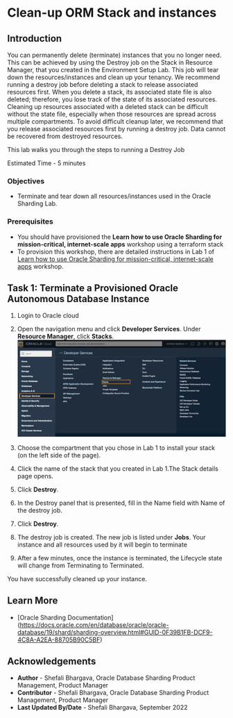 # Clean-up ORM Stack and instances

## Introduction

You can permanently delete (terminate) instances that you no longer need. This can be achieved by using the Destroy job on the Stack in Resource Manager, that you created in the Environment Setup Lab. This job  will tear down the resources/instances and clean up your tenancy.
We recommend running a destroy job before deleting a stack to release associated resources first. When you delete a stack, its associated state file is also deleted; therefore, you lose track of the state of its associated resources. Cleaning up resources associated with a deleted stack can be difficult without the state file, especially when those resources are spread across multiple compartments. To avoid difficult cleanup later, we recommend that you release associated resources first by running a destroy job.
Data cannot be recovered from destroyed resources.

This lab walks you through the steps to running a Destroy Job

Estimated Time - 5 minutes

### Objectives

- Terminate and tear down all resources/instances used in the Oracle Sharding Lab.

### Prerequisites

- You should have provisioned the **Learn how to use Oracle Sharding for mission-critical, internet-scale apps** workshop using a terraform stack
- To provision this workshop, there are detailed instructions in Lab 1 of [Learn how to use Oracle Sharding for mission-critical, internet-scale apps](https://livelabs.oracle.com/pls/apex/r/dbpm/livelabs/view-workshop?wid=866) workshop.

## Task 1: Terminate a Provisioned Oracle Autonomous Database Instance

1. Login to Oracle cloud

2. Open the navigation menu and click **Developer Services**. Under **Resource Manager**, click **Stacks**.
  ![stack](./images/stack.png " ")

3. Choose the compartment that you chose in Lab 1 to install your stack (on the left side of the page).

4.  Click the name of the stack that you created in Lab 1.The Stack details page opens.

5. Click **Destroy**.

6. In the Destroy panel that is presented, fill in the Name field with Name of the destroy job.

7. Click **Destroy**.

8. The destroy job is created. The new job is listed under **Jobs**. Your instance and all resources used by it will begin to terminate

9. After a few minutes, once the instance is terminated, the Lifecycle state will change from Terminating to Terminated.

  You have successfully cleaned up your  instance.

## Learn More

- [Oracle Sharding Documentation] (https://docs.oracle.com/en/database/oracle/oracle-database/19/shard/sharding-overview.html#GUID-0F39B1FB-DCF9-4C8A-A2EA-88705B90C5BF)

## Acknowledgements

* **Author** - Shefali Bhargava, Oracle Database Sharding Product Management, Product Manager
* **Contributor** - Shefali Bhargava, Oracle Database Sharding Product Management, Product Manager
* **Last Updated By/Date** - Shefali Bhargava, September 2022
